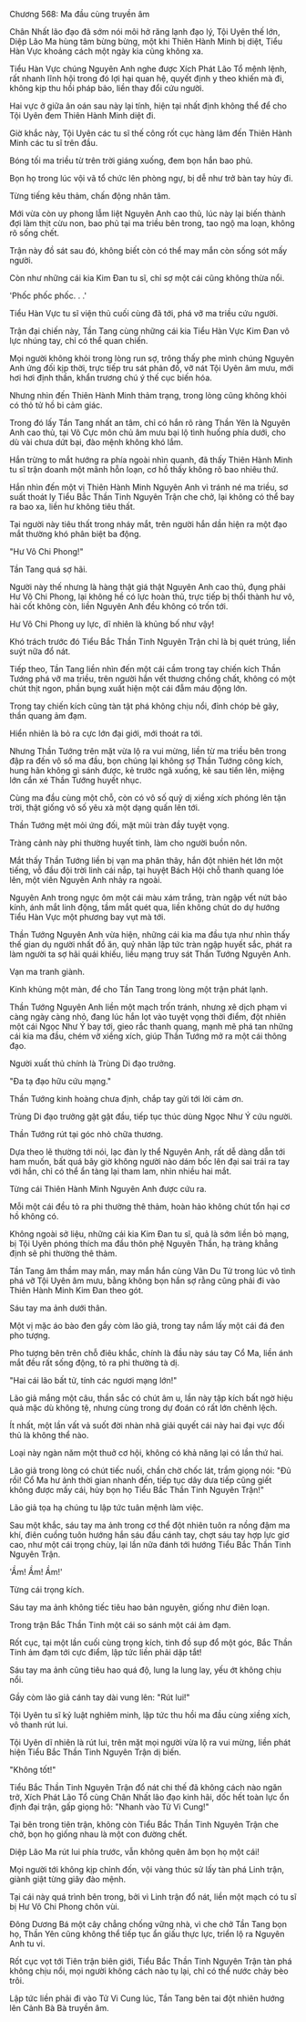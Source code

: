 




Chương 568: Ma đầu cùng truyền âm


Chân Nhất lão đạo đã sớm nói môi hở răng lạnh đạo lý, Tội Uyên thế lớn, Diệp Lão Ma hùng tâm bừng bừng, một khi Thiên Hành Minh bị diệt, Tiểu Hàn Vực khoảng cách một ngày kia cũng không xa.

Tiểu Hàn Vực chúng Nguyên Anh nghe được Xích Phát Lão Tổ mệnh lệnh, rất nhanh lĩnh hội trong đó lợi hại quan hệ, quyết định y theo khiến mà đi, không kịp thu hồi pháp bảo, liền thay đổi cứu người.

Hai vực ở giữa ân oán sau này lại tính, hiện tại nhất định không thể để cho Tội Uyên đem Thiên Hành Minh diệt đi.

Giờ khắc này, Tội Uyên các tu sĩ thế công rốt cục hàng lâm đến Thiên Hành Minh các tu sĩ trên đầu.

Bóng tối ma triều từ trên trời giáng xuống, đem bọn hắn bao phủ.

Bọn họ trong lúc vội vã tổ chức lên phòng ngự, bị dễ như trở bàn tay hủy đi.

Từng tiếng kêu thảm, chấn động nhân tâm.

Mới vừa còn uy phong lẫm liệt Nguyên Anh cao thủ, lúc này lại biến thành đợi làm thịt cừu non, bao phủ tại ma triều bên trong, tao ngộ ma loạn, không rõ sống chết.

Trận này đồ sát sau đó, không biết còn có thể may mắn còn sống sót mấy người.

Còn như những cái kia Kim Đan tu sĩ, chỉ sợ một cái cũng không thừa nổi.

'Phốc phốc phốc. . .'

Tiểu Hàn Vực tu sĩ viện thủ cuối cùng đã tới, phá vỡ ma triều cứu người.

Trận đại chiến này, Tần Tang cùng những cái kia Tiểu Hàn Vực Kim Đan vô lực nhúng tay, chỉ có thể quan chiến.

Mọi người không khỏi trong lòng run sợ, trông thấy phe mình chúng Nguyên Anh ứng đối kịp thời, trực tiếp tru sát phản đồ, vỡ nát Tội Uyên âm mưu, mới hơi hơi định thần, khẩn trương chú ý thế cục biến hóa.

Nhưng nhìn đến Thiên Hành Minh thảm trạng, trong lòng cũng không khỏi có thỏ tử hồ bi cảm giác.

Trong đó lấy Tần Tang nhất an tâm, chỉ có hắn rõ ràng Thần Yên là Nguyên Anh cao thủ, tại Vô Cực môn chủ âm mưu bại lộ tình huống phía dưới, cho dù vài chưa dứt bại, đào mệnh không khó lắm.

Hắn trừng to mắt hướng ra phía ngoài nhìn quanh, đã thấy Thiên Hành Minh tu sĩ trận doanh một mãnh hỗn loạn, cơ hồ thấy không rõ bao nhiêu thứ.

Hắn nhìn đến một vị Thiên Hành Minh Nguyên Anh vì tránh né ma triều, sơ suất thoát ly Tiểu Bắc Thần Tinh Nguyên Trận che chở, lại không có thể bay ra bao xa, liền hư không tiêu thất.

Tại người này tiêu thất trong nháy mắt, trên người hắn dần hiện ra một đạo mắt thường khó phân biệt ba động.

"Hư Vô Chi Phong!"

Tần Tang quá sợ hãi.

Người này thế nhưng là hàng thật giá thật Nguyên Anh cao thủ, đụng phải Hư Vô Chi Phong, lại không hề có lực hoàn thủ, trực tiếp bị thổi thành hư vô, hài cốt không còn, liền Nguyên Anh đều không có trốn tới.

Hư Vô Chi Phong uy lực, dĩ nhiên là khủng bố như vậy!

Khó trách trước đó Tiểu Bắc Thần Tinh Nguyên Trận chỉ là bị quét trúng, liền suýt nữa đổ nát.

Tiếp theo, Tần Tang liền nhìn đến một cái cầm trong tay chiến kích Thần Tướng phá vỡ ma triều, trên người hắn vết thương chồng chất, không có một chút thịt ngon, phần bụng xuất hiện một cái đẫm máu động lớn.

Trong tay chiến kích cũng tàn tật phá không chịu nổi, đỉnh chóp bẻ gãy, thần quang ảm đạm.

Hiển nhiên là bỏ ra cực lớn đại giới, mới thoát ra tới.

Nhưng Thần Tướng trên mặt vừa lộ ra vui mừng, liền từ ma triều bên trong đập ra đến vô số ma đầu, bọn chúng lại không sợ Thần Tướng công kích, hung hãn không gì sánh được, kẻ trước ngã xuống, kẻ sau tiến lên, miệng lớn cắn xé Thần Tướng huyết nhục.

Cùng ma đầu cùng một chỗ, còn có vô số quỷ dị xiềng xích phóng lên tận trời, thật giống vô số yêu xà một dạng quấn lên tới.

Thần Tướng mệt mỏi ứng đối, mặt mũi tràn đầy tuyệt vọng.

Tràng cảnh này phi thường huyết tinh, làm cho người buồn nôn.

Mắt thấy Thần Tướng liền bị vạn ma phân thây, hắn đột nhiên hét lớn một tiếng, vỗ đầu đội trời linh cái nắp, tại huyệt Bách Hội chỗ thanh quang lóe lên, một viên Nguyên Anh nhảy ra ngoài.

Nguyên Anh trong ngực ôm một cái màu xám trắng, tràn ngập vết nứt bảo kính, ánh mắt linh động, tầm mắt quét qua, liền không chút do dự hướng Tiểu Hàn Vực một phương bay vụt mà tới.

Thần Tướng Nguyên Anh vừa hiện, những cái kia ma đầu tựa như nhìn thấy thế gian dụ người nhất đồ ăn, quỷ nhãn lập tức tràn ngập huyết sắc, phát ra làm người ta sợ hãi quái khiếu, liều mạng truy sát Thần Tướng Nguyên Anh.

Vạn ma tranh giành.

Kinh khủng một màn, để cho Tần Tang trong lòng một trận phát lạnh.

Thần Tướng Nguyên Anh liền một mạch trốn tránh, nhưng xê dịch phạm vi càng ngày càng nhỏ, đang lúc hắn lọt vào tuyệt vọng thời điểm, đột nhiên một cái Ngọc Như Ý bay tới, gieo rắc thanh quang, mạnh mẽ phá tan những cái kia ma đầu, chém vỡ xiềng xích, giúp Thần Tướng mở ra một cái thông đạo.

Người xuất thủ chính là Trùng Di đạo trưởng.

"Đa tạ đạo hữu cứu mạng."

Thần Tướng kinh hoàng chưa định, chắp tay gửi tới lời cảm ơn.

Trùng Di đạo trưởng gật gật đầu, tiếp tục thúc dùng Ngọc Như Ý cứu người.

Thần Tướng rút tại góc nhỏ chữa thương.

Dựa theo lẽ thường tới nói, lạc đàn ly thể Nguyên Anh, rất dễ dàng dẫn tới ham muốn, bất quá bây giờ không người nào dám bốc lên đại sai trái ra tay với hắn, chỉ có thể ẩn tàng lại tham lam, nhìn nhiều hai mắt.

Từng cái Thiên Hành Minh Nguyên Anh được cứu ra.

Mỗi một cái đều tỏ ra phi thường thê thảm, hoàn hảo không chút tổn hại cơ hồ không có.

Không ngoài sở liệu, những cái kia Kim Đan tu sĩ, quả là sớm liền bỏ mạng, bị Tội Uyên phóng thích ma đầu thôn phệ Nguyên Thần, hạ tràng khẳng định sẽ phi thường thê thảm.

Tần Tang âm thầm may mắn, may mắn hắn cùng Vân Du Tử trong lúc vô tình phá vỡ Tội Uyên âm mưu, bằng không bọn hắn sợ rằng cũng phải đi vào Thiên Hành Minh Kim Đan theo gót.

Sáu tay ma ảnh dưới thân.

Một vị mặc áo bào đen gầy còm lão giả, trong tay nắm lấy một cái đá đen pho tượng.

Pho tượng bên trên chỗ điêu khắc, chính là đầu này sáu tay Cổ Ma, liền ánh mắt đều rất sống động, tỏ ra phi thường tà dị.

"Hai cái lão bất tử, tính các ngươi mạng lớn!"

Lão giả mắng một câu, thần sắc có chút âm u, lần này tập kích bất ngờ hiệu quả mặc dù không tệ, nhưng cùng trong dự đoán có rất lớn chênh lệch.

Ít nhất, một lần vất vả suốt đời nhàn nhã giải quyết cái này hai đại vực đối thủ là không thể nào.

Loại này ngàn năm một thuở cơ hội, không có khả năng lại có lần thứ hai.

Lão giả trong lòng có chút tiếc nuối, chần chờ chốc lát, trầm giọng nói: "Đủ rồi! Cổ Ma hư ảnh thời gian nhanh đến, tiếp tục dây dưa tiếp cũng giết không được mấy cái, hủy bọn họ Tiểu Bắc Thần Tinh Nguyên Trận!"

Lão giả tọa hạ chúng tu lập tức tuân mệnh làm việc.

Sau một khắc, sáu tay ma ảnh trong cơ thể đột nhiên tuôn ra nồng đậm ma khí, điên cuồng tuôn hướng hắn sáu đầu cánh tay, chợt sáu tay hợp lực giơ cao, như một cái trọng chùy, lại lần nữa đánh tới hướng Tiểu Bắc Thần Tinh Nguyên Trận.

'Ầm! Ầm! Ầm!'

Từng cái trọng kích.

Sáu tay ma ảnh không tiếc tiêu hao bản nguyên, giống như điên loạn.

Trong trận Bắc Thần Tinh một cái so sánh một cái ảm đạm.

Rốt cục, tại một lần cuối cùng trọng kích, tinh đồ sụp đổ một góc, Bắc Thần Tinh ảm đạm tới cực điểm, lập tức liền phải dập tắt!

Sáu tay ma ảnh cũng tiêu hao quá độ, lung la lung lay, yếu ớt không chịu nổi.

Gầy còm lão giả cánh tay dài vung lên: "Rút lui!"

Tội Uyên tu sĩ kỷ luật nghiêm minh, lập tức thu hồi ma đầu cùng xiềng xích, vô thanh rút lui.

Tội Uyên dĩ nhiên là rút lui, trên mặt mọi người vừa lộ ra vui mừng, liền phát hiện Tiểu Bắc Thần Tinh Nguyên Trận dị biến.

"Không tốt!"

Tiểu Bắc Thần Tinh Nguyên Trận đổ nát chi thế đã không cách nào ngăn trở, Xích Phát Lão Tổ cùng Chân Nhất lão đạo kinh hãi, dốc hết toàn lực ổn định đại trận, gấp giọng hô: "Nhanh vào Tử Vi Cung!"

Tại bên trong tiên trận, không còn Tiểu Bắc Thần Tinh Nguyên Trận che chở, bọn họ giống nhau là một con đường chết.

Diệp Lão Ma rút lui phía trước, vẫn không quên âm bọn họ một cái!

Mọi người tới không kịp chỉnh đốn, vội vàng thúc sử lấy tàn phá Linh trận, giành giật từng giây đào mệnh.

Tại cái này quá trình bên trong, bởi vì Linh trận đổ nát, liền một mạch có tu sĩ bị Hư Vô Chi Phong chôn vùi.

Đông Dương Bá một cây chẳng chống vững nhà, vì che chở Tần Tang bọn họ, Thần Yên cũng không thể tiếp tục ẩn giấu thực lực, triển lộ ra Nguyên Anh tu vi.

Rốt cục vọt tới Tiên trận biên giới, Tiểu Bắc Thần Tinh Nguyên Trận tàn phá không chịu nổi, mọi người không cách nào tụ lại, chỉ có thể nước chảy bèo trôi.

Lập tức liền phải đi vào Tử Vi Cung lúc, Tần Tang bên tai đột nhiên hướng lên Cảnh Bà Bà truyền âm.




